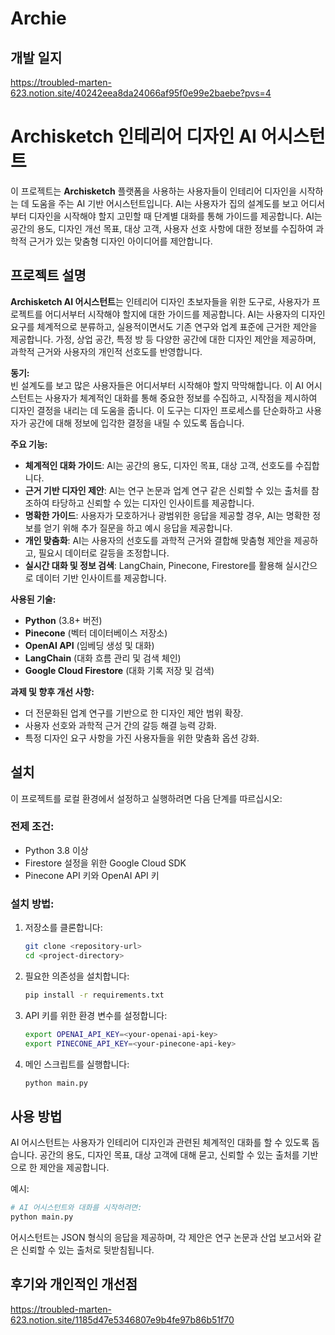 # Archie
## 개발 일지
https://troubled-marten-623.notion.site/40242eea8da24066af95f0e99e2baebe?pvs=4


# Archisketch 인테리어 디자인 AI 어시스턴트

이 프로젝트는 **Archisketch** 플랫폼을 사용하는 사용자들이 인테리어 디자인을 시작하는 데 도움을 주는 AI 기반 어시스턴트입니다. AI는 사용자가 집의 설계도를 보고 어디서부터 디자인을 시작해야 할지 고민할 때 단계별 대화를 통해 가이드를 제공합니다. AI는 공간의 용도, 디자인 개선 목표, 대상 고객, 사용자 선호 사항에 대한 정보를 수집하여 과학적 근거가 있는 맞춤형 디자인 아이디어를 제안합니다.

## 프로젝트 설명

**Archisketch AI 어시스턴트**는 인테리어 디자인 초보자들을 위한 도구로, 사용자가 프로젝트를 어디서부터 시작해야 할지에 대한 가이드를 제공합니다. AI는 사용자의 디자인 요구를 체계적으로 분류하고, 실용적이면서도 기존 연구와 업계 표준에 근거한 제안을 제공합니다. 가정, 상업 공간, 특정 방 등 다양한 공간에 대한 디자인 제안을 제공하며, 과학적 근거와 사용자의 개인적 선호도를 반영합니다.

**동기:**  
빈 설계도를 보고 많은 사용자들은 어디서부터 시작해야 할지 막막해합니다. 이 AI 어시스턴트는 사용자가 체계적인 대화를 통해 중요한 정보를 수집하고, 시작점을 제시하여 디자인 결정을 내리는 데 도움을 줍니다. 이 도구는 디자인 프로세스를 단순화하고 사용자가 공간에 대해 정보에 입각한 결정을 내릴 수 있도록 돕습니다.

**주요 기능:**
- **체계적인 대화 가이드**: AI는 공간의 용도, 디자인 목표, 대상 고객, 선호도를 수집합니다.
- **근거 기반 디자인 제안**: AI는 연구 논문과 업계 연구 같은 신뢰할 수 있는 출처를 참조하여 타당하고 신뢰할 수 있는 디자인 인사이트를 제공합니다.
- **명확한 가이드**: 사용자가 모호하거나 광범위한 응답을 제공할 경우, AI는 명확한 정보를 얻기 위해 추가 질문을 하고 예시 응답을 제공합니다.
- **개인 맞춤화**: AI는 사용자의 선호도를 과학적 근거와 결합해 맞춤형 제안을 제공하고, 필요시 데이터로 갈등을 조정합니다.
- **실시간 대화 및 정보 검색**: LangChain, Pinecone, Firestore를 활용해 실시간으로 데이터 기반 인사이트를 제공합니다.

**사용된 기술:**
- **Python** (3.8+ 버전)
- **Pinecone** (벡터 데이터베이스 저장소)
- **OpenAI API** (임베딩 생성 및 대화)
- **LangChain** (대화 흐름 관리 및 검색 체인)
- **Google Cloud Firestore** (대화 기록 저장 및 검색)

**과제 및 향후 개선 사항:**
- 더 전문화된 업계 연구를 기반으로 한 디자인 제안 범위 확장.
- 사용자 선호와 과학적 근거 간의 갈등 해결 능력 강화.
- 특정 디자인 요구 사항을 가진 사용자들을 위한 맞춤화 옵션 강화.

## 설치

이 프로젝트를 로컬 환경에서 설정하고 실행하려면 다음 단계를 따르십시오:

### 전제 조건:
- Python 3.8 이상
- Firestore 설정을 위한 Google Cloud SDK
- Pinecone API 키와 OpenAI API 키

### 설치 방법:

1. 저장소를 클론합니다:
    ```bash
    git clone <repository-url>
    cd <project-directory>
    ```

2. 필요한 의존성을 설치합니다:
    ```bash
    pip install -r requirements.txt
    ```

3. API 키를 위한 환경 변수를 설정합니다:
    ```bash
    export OPENAI_API_KEY=<your-openai-api-key>
    export PINECONE_API_KEY=<your-pinecone-api-key>
    ```

4. 메인 스크립트를 실행합니다:
    ```bash
    python main.py
    ```

## 사용 방법

AI 어시스턴트는 사용자가 인테리어 디자인과 관련된 체계적인 대화를 할 수 있도록 돕습니다. 공간의 용도, 디자인 목표, 대상 고객에 대해 묻고, 신뢰할 수 있는 출처를 기반으로 한 제안을 제공합니다.

예시:
```bash
# AI 어시스턴트와 대화를 시작하려면:
python main.py
```

어시스턴트는 JSON 형식의 응답을 제공하며, 각 제안은 연구 논문과 산업 보고서와 같은 신뢰할 수 있는 출처로 뒷받침됩니다.

## 후기와 개인적인 개선점
https://troubled-marten-623.notion.site/1185d47e5346807e9b4fe97b86b51f70